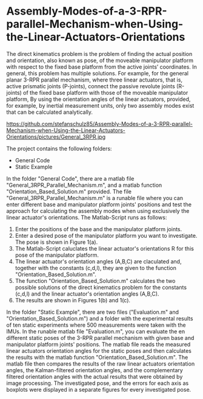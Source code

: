 # Assembly-Modes-of-a-3-RPR-parallel-Mechanism-when-Using-the-Linear-Actuators-Orientations
The direct kinematics problem is the problem of finding the actual position and orientation, also known as pose, of the moveable manipulator platform with respect to the fixed base platform from the active joints’ coordinates. In general, this problem has multiple solutions. For example, for the general planar 3-RPR parallel mechanism, where three linear actuators, that is, active prismatic joints (P-joints), connect the passive revolute joints (R-joints) of the fixed base platform with those of the moveable manipulator platform, By using the orientation angles of the linear actuators, provided, for example, by inertial measurement units, only two assembly modes exist that can be calculated analytically.

https://github.com/stefanschulz85/Assembly-Modes-of-a-3-RPR-parallel-Mechanism-when-Using-the-Linear-Actuators-Orientations/pictures/General_3RPR.jpg

The project contains the following folders:
- General Code
- Static Example

In the folder "General Code", there are a matlab file "General_3RPR_Parallel_Mechanism.m", and a matlab function "Orientation_Based_Solution.m" provided.
The file "General_3RPR_Parallel_Mechanism.m" is a runable file where you can enter different base and manipulator platform joints' positions and test the approach for calculating the assembly modes when using exclusively the linear actuator's orientations.
The Matlab-Script runs as follows:
1. Enter the positions of the base and the manipulator platform joints.
2. Enter a desired pose of the manipulator platform you want to investigate. The pose is shown in Figure 1(a).
3. The Matlab-Script caluclates the linear actuator's orientations R for this pose of the manipulator platform.
4. The linear actuator's orientation angles (A,B,C) are claculated and, together with the constants (c,d,l), they are given to the function "Orientation_Based_Solution.m". 
5. The function "Orientation_Based_Solution.m" calculates the two possible solutions of the direct kinematics problem for the constants (c,d,l) and the linear actuator's orientation angles (A,B,C).
6. The results are shown in Figures 1(b) and 1(c).

In the folder "Static Example", there are two files ("Evaluation.m" and "Orientation_Based_Solution.m") and a folder with the experimental results of ten static experiments where 500 measurements were taken with the IMUs.
In the runable matlab file "Evaluation.m", you can evaluate the en different static poses of the 3-RPR parallel mechanism with given base and manipulator platform joints' positions. The matlab file reads the measured linear actuators orientation angles for the static poses and then calculates the results with the matlab function "Orientation_Based_Solution.m". The matlab file then compares the results of the raw linear actuators orientation angles, the Kalman-filtered orientation angles, and the complementary filtered orientation angles with the actual results that were obtained by image processing. The investigated pose, and the errors for each axis as boxplots were displayed in a separate figures for every investigated pose. 
